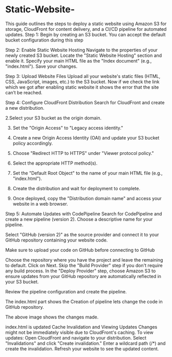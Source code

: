 # Static-Website-

This guide outlines the steps to deploy a static website using Amazon S3 for storage, CloudFront for content delivery, and a CI/CD pipeline for automated updates.
Step 1:
Begin by creating an S3 bucket. You can accept the default bucket configuration during this step

Step 2: Enable Static Website Hosting
Navigate to the properties of your newly created S3 bucket.
Locate the "Static Website Hosting" section and enable it.
Specify your main HTML file as the "Index document" (e.g., "index.html").
Save your changes.


 Step 3: Upload Website Files
Upload all your website's static files (HTML, CSS, JavaScript, images, etc.) to the S3 bucket.
Now if we check the link which we got after enabling static website it shows the error that the site can’t be reached.


 Step 4: Configure CloudFront Distribution
Search for CloudFront and create a new distribution.

 2.Select your S3 bucket as the origin domain.

 3. Set the "Origin Access" to "Legacy access identity."
 4. Create a new Origin Access Identity (OAI) and update your S3 bucket policy accordingly.

 5. Choose "Redirect HTTP to HTTPS" under "Viewer protocol policy."
 6. Select the appropriate HTTP method(s).


7. Set the "Default Root Object" to the name of your main HTML file (e.g., "index.html").
8. Create the distribution and wait for deployment to complete.
9. Once deployed, copy the "Distribution domain name" and access your website in a web browser.
 
Step 5: Automate Updates with CodePipeline
Search for CodePipeline and create a new pipeline (version 2).
Choose a descriptive name for your pipeline.


 Select "GitHub (version 2)" as the source provider and connect it to your GitHub repository containing your website code. 

 Make sure to upload your code on GitHub before connecting to GitHub

Choose the repository where you have the project and leave the remaining to default. Click on Next.
Skip the "Build Provider" step if you don't require any build process.
In the "Deploy Provider" step, choose Amazon S3 to ensure updates from your GitHub repository are automatically reflected in your S3 bucket.

Review the pipeline configuration and create the pipeline.


The index.html part shows the Creation of pipeline lets change the code in GitHub repository.


 The above image shows the changes made.

index.html is updated
Cache Invalidation and Viewing Updates
Changes might not be immediately visible due to CloudFront's caching. To view updates:
Open CloudFront and navigate to your distribution.
Select "Invalidations" and click "Create invalidation."
Enter a wildcard path (/*) and create the invalidation.
Refresh your website to see the updated content.

 
